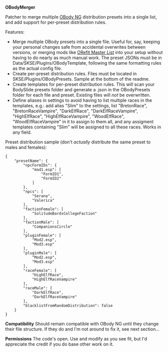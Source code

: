 **OBodyMerger**

Patcher to merge multiple [OBody NG](https://www.nexusmods.com/skyrimspecialedition/mods/77016) distribution presets into a single list, and add support for per-preset distribution rules.

Features:
* Merge multiple OBody presets into a single file. Useful for, say, keeping your personal changes safe from accidental overwrites between versions, or merging mods like [ORefit Master List](https://www.nexusmods.com/skyrimspecialedition/mods/105052) into your setup without having to do nearly as much manual work. The preset JSONs must be in Data/SKSE/Plugins/OBodyTemplate, following the same formatting rules as the actual config file.
* Create per-preset distribution rules. Files must be located in SKSE/Plugins/OBodyPresets. Sample at the bottom of the readme.
* Create templates for per-preset distribution rules. This will scan your BodySlide presets folder and generate a .json in the OBodyPresets folder for each file and preset. Existing files will *not* be overwritten.
* Define aliases in settings to avoid having to list multiple races in the templates, e.g.: add alias "Slim" to the settings, list "BretonRace", "BretonRaceVampire", "DarkElfRace", "DarkElfRaceVampire", "HighElfRace", "HighElfRaceVampire", "WoodElfRace", "WoodElfRaceVampire" in it to assign to them all, and any assigment templates containing "Slim" will be assigned to all these races. Works in any field.

Preset distribution sample (don't *actually* distribute the same preset to males and females):
```
{
	"presetName": {
		"npcFormIDs": {
			"mod1.esp": [
				"FormID1",
				"FormID2"
			]
		},
		"npcs": [
			"Serana",
			"Valerica"
		],
		"factionFemale": [
			"SolitudeBardsCollegeFaction"
		],
		"factionMale": [
			"CompanionsCircle"
		],
		"pluginFemale": [
			"Mod2.esp",
			"Mod3.esp"
		],
		"pluginMale": [
			"Mod2.esp",
			"Mod3.esp"
		],
		"raceFemale": [
			"HighElfRace",
			"HighElfRaceVampire"
		],
		"raceMale": [
			"DarkElfRace",
			"DarkElfRaceVampire"
		],
		"blacklistFromRandomDistribution": false
	}
}
```

**Compatibility**
Should remain compatible with OBody NG until they change their file structure. If they do and I'm not around to fix it, see next section...

**Permissions**
The code's open. Use and modify as you see fit, but I'd appreciate the credit if you do base other work on it.
